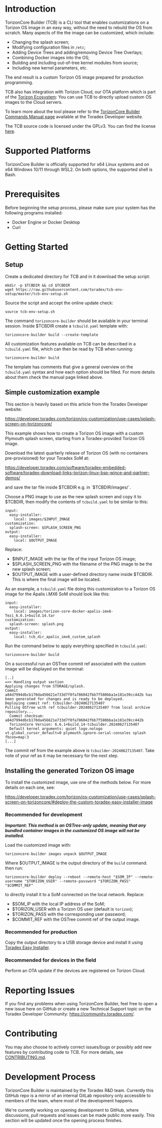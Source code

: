 
Introduction
============

TorizonCore Builder (TCB) is a CLI tool that enables customizations on a Torizon OS image in an easy way, without the need to rebuild the OS from scratch. Many aspects of the the image can be customized, which include:

- Changing the splash screen;
- Modifying configuration files in `/etc`;
- Adding Device Trees and adding/removing Device Tree Overlays;
- Combining Docker images into the OS;
- Building and including out-of-tree kernel modules from source;
- Including new kernel parameters, etc.

The end result is a custom Torizon OS image prepared for production programming.

TCB also has integration with Torizon Cloud, our OTA platform which is part of the [Torizon Ecosystem](https://www.torizon.io/): You can use TCB to directly upload custom OS images to the Cloud servers.

To learn more about the tool please refer to the [TorizonCore Builder Commands Manual page](https://developer.toradex.com/torizoncore-builder-commands-manual) available at the Toradex Developer website.

The TCB source code is licensed under the GPLv3. You can find the license [here](LICENSE.md).


Supported Platforms
===================
TorizonCore Builder is officially supported for x64 Linux systems and on x64 Windows 10/11 through WSL2. On both options, the supported shell is Bash.


Prerequisites
=============

Before beginning the setup process, please make sure your system has the following programs installed:

- Docker Engine or Docker Desktop
- Curl


Getting Started
===============

## Setup

Create a dedicated directory for TCB and in it download the setup script:

```
mkdir -p $TCBDIR && cd $TCBDIR
wget https://raw.githubusercontent.com/toradex/tcb-env-setup/master/tcb-env-setup.sh
```

Source the script and accept the online update check:

```
source tcb-env-setup.sh
```

The command `torizoncore-builder` should be available in your terminal session. Inside $TCBDIR create a `tcbuild.yaml` template with:

```
torizoncore-builder build --create-template
```

All customization features available on TCB can be described in a `tcbuild.yaml` file, which can then be read by TCB when running:

```
torizoncore-builder build
```

The template has comments that give a general overview on the `tcbuild.yaml` syntax and how each option should be filled. For more details about them check the manual page linked above.

## Simple customization example

This section is heavily based on this article from the Toradex Developer website:

https://developer.toradex.com/torizon/os-customization/use-cases/splash-screen-on-torizoncore/

This example shows how to create a Torizon OS image with a custom Plymouth splash screen, starting from a Toradex-provided Torizon OS image.

Download the latest quarterly release of Torizon OS (with no containers pre-provisioned) for your Toradex SoM at:

https://developer.toradex.com/software/toradex-embedded-software/toradex-download-links-torizon-linux-bsp-wince-and-partner-demos/

and save the tar file inside $TCBDIR e.g. in `$TCBDIR/images/`.

Choose a PNG image to use as the new splash screen and copy it to $TCBDIR, then modify the contents of `tcbuild.yaml` to be similar to this:

```
input:
  easy-installer:
    local: images/$INPUT_IMAGE
customization:
  splash-screen: $SPLASH_SCREEN_PNG
output:
  easy-installer:
    local: $OUTPUT_IMAGE
```

Replace:

- $INPUT_IMAGE with the tar file of the input Torizon OS image;
- $SPLASH_SCREEN_PNG with the filename of the PNG image to be the new splash screen;
- $OUTPUT_IMAGE with a user-defined directory name inside $TCBDIR. This is where the final image will be located.

As an example, a `tcbuild.yaml` file doing this customization to a Torizon OS image for the Apalis i.MX6 SoM should look like this:

```
input:
  easy-installer:
    local: images/torizon-core-docker-apalis-imx6-Tezi_6.6.1+build.14.tar
customization:
  splash-screen: splash.png
output:
  easy-installer:
    local: tcb_dir_apalis_imx6_custom_splash
```

Run the command below to apply everything specified in `tcbuild.yaml`:

```
torizoncore-builder build
```

On a successful run an OSTree commit ref associated with the custom image will be displayed on the terminal:

```
[..]
=>> Handling output section
Applying changes from STORAGE/splash.
Commit a84d7994dbcb170da456621e733d7f0fa786042fbb7f580bba1e181e39cc442b has been generated for changes and is ready to be deployed.
Deploying commit ref: tcbuilder-20240627135407
Pulling OSTree with ref tcbuilder-20240627135407 from local archive repository...
  Commit checksum: a84d7994dbcb170da456621e733d7f0fa786042fbb7f580bba1e181e39cc442b
  TorizonCore Version: 6.6.1+build.14-tcbuilder.20240627135407
  Default kernel arguments: quiet logo.nologo vt.global_cursor_default=0 plymouth.ignore-serial-consoles splash fbcon=map:3
[...]
```

The commit ref from the example above is `tcbuilder-20240627135407`. Take note of your ref as it may be necessary for the next step.

## Installing the generated Torizon OS image

To install the customized image, use one of the methods below. For more details on each one, see:

https://developer.toradex.com/torizon/os-customization/use-cases/splash-screen-on-torizoncore/#deploy-the-custom-toradex-easy-installer-image

### Recommended for development

***Important: This method is an OSTree-only update, meaning that any bundled container images in the customized OS image will not be installed.***

Load the customized image with:

```
torizoncore-builder images unpack $OUTPUT_IMAGE
```

Where $OUTPUT_IMAGE is the output directory of the `build` command. then run:

```
torizoncore-builder deploy --reboot --remote-host "$SOM_IP" --remote-username "$TORIZON_USER" --remote-password "$TORIZON_PASS" "$COMMIT_REF"
```

to directly install it to a SoM connected on the local network. Replace:

- $SOM_IP with the local IP address of the SoM;
- $TORIZON_USER with a Torizon OS user (default is `torizon`);
- $TORIZON_PASS with the corresponding user password;
- $COMMIT_REF with the OSTree commit ref of the output image.


### Recommended for production

Copy the output directory to a USB storage device and install it using [Toradex Easy Installer](https://developer.toradex.com/easy-installer/toradex-easy-installer/loading-toradex-easy-installer/).


### Recommended for devices in the field

Perform an OTA update if the devices are registered on Torizon Cloud.


Reporting Issues
================

If you find any problems when using TorizonCore Builder, feel free to open a new issue here on GitHub or create a new Technical Support topic on the Toradex Developer Community: https://community.toradex.com/.


Contributing
============

You may also choose to actively correct issues/bugs or possibly add new features by contributing code to TCB. For more details, see [CONTRIBUTING.md](CONTRIBUTING.md).


Development Process
===================

TorizonCore Builder is maintained by the Toradex R&D team. Currently this GitHub repo is a mirror of an internal GitLab repository only accessible to members of the team, where most of the development happens.

We're currently working on opening development to GitHub, where discussions, pull requests and issues can be made public more easily. This section will be updated once the opening process finishes.
